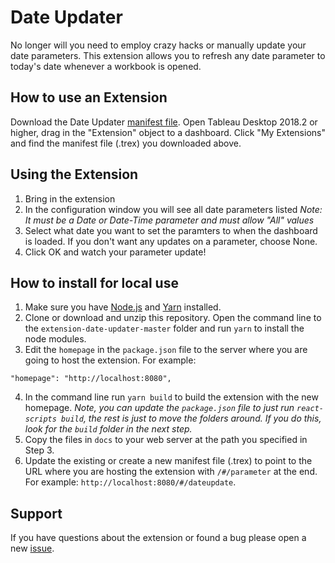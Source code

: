 # Date Updater
No longer will you need to employ crazy hacks or manually update your date parameters. This extension allows you to refresh any date parameter to today's date whenever a workbook is opened.

## How to use an Extension
Download the Date Updater [manifest file](https://extensiongallery.tableau.com/products/28). Open Tableau Desktop 2018.2 or higher, drag in the "Extension" object to a dashboard. Click "My Extensions" and find the manifest file (.trex) you downloaded above.

## Using the Extension
1. Bring in the extension
2. In the configuration window you will see all date parameters listed
*Note: It must be a Date or Date-Time parameter and must allow "All" values*
3. Select what date you want to set the paramters to when the dashboard is loaded. If you don't want any updates on a parameter, choose None.
4. Click OK and watch your parameter update!

## How to install for local use
1. Make sure you have [Node.js](https://nodejs.org) and [Yarn](https://yarnpkg.com) installed. 
2. Clone or download and unzip this repository. Open the command line to the `extension-date-updater-master` folder and run `yarn` to install the node modules.
3. Edit the `homepage` in the `package.json` file to the server where you are going to host the extension. For example:
```
"homepage": "http://localhost:8080",
```
4. In the command line run `yarn build` to build the extension with the new homepage. _Note, you can update the `package.json` file to just run `react-scripts build`, the rest is just to move the folders around. If you do this, look for the `build` folder in the next step._
5. Copy the files in `docs` to your web server at the path you specified in Step 3.
6. Update the existing or create a new manifest file (.trex) to point to the URL where you are hosting the extension with `/#/parameter` at the end. For example: `http://localhost:8080/#/dateupdate`.

## Support
If you have questions about the extension or found a bug please open a new [issue](https://github.com/tableau/extension-date-updater/issues).
